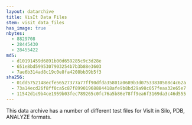 ```yaml
---
layout: datarchive
title: VisIt Data Files
stem: visit_data_files
has_image: true
nbytes:
  - 8829708
  - 28445430
  - 28455422
md5:
  - d10191459d6891b00d659285c9c3d28e
  - 651e8bd5995307903254b7b3b88e3603
  - 7ae6b314ad8c19c0e8fa4208bb39b5f3
sha256:
  - 01dd5752148ecfe56527377a77ff90dfda35801a0689b3d07533830508c4c62a
  - 73a14ecd26f8ff0ca5c87f89901968884418afe9b8bd29a98c057feaa32e65e7
  - 11542d1c9b4ce1959b03fec789265c0fc76a5b86e78ff9ea6f3169da3c46d555
---
```

This data archive has a number of different test files for VisIt in Silo, PDB, ANALYZE formats.
